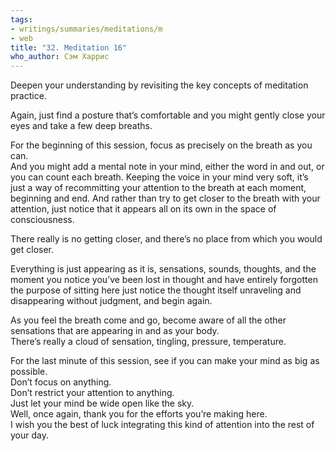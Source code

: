```yaml
---
tags:
- writings/summaries/meditations/m
- web
title: "32. Meditation 16"
who_author: Сэм Харрис
---
```


Deepen your understanding by revisiting the key concepts of meditation practice.

Again, just find a posture that’s comfortable and you might gently close your eyes and take a few deep breaths.  

For the beginning of this session, focus as precisely on the breath as you can.  
And you might add a mental note in your mind, either the word in and out, or you can count each breath.
Keeping the voice in your mind very soft, it’s just a way of recommitting your attention to the breath at each moment, beginning and end.
And rather than try to get closer to the breath with your attention, just notice that it appears all on its own in the space of consciousness. 

There really is no getting closer, and there’s no place from which you would get closer. 

Everything is just appearing as it is, sensations, sounds, thoughts, and the moment you notice you’ve been lost in thought and have entirely forgotten the purpose of sitting here just notice the thought itself unraveling and disappearing without judgment, and begin again. 

As you feel the breath come and go, become aware of all the other sensations that are appearing in and as your body.  
There’s really a cloud of sensation, tingling, pressure, temperature.  

For the last minute of this session, see if you can make your mind as big as possible.  
Don’t focus on anything.  
Don’t restrict your attention to anything.  
Just let your mind be wide open like the sky.  
Well, once again, thank you for the efforts you’re making here.  
I wish you the best of luck integrating this kind of attention into the rest of your day.  